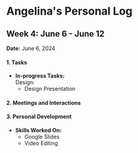 # Angelina's Personal Log

## Week 4: June 6 - June 12

**Date:** June 6, 2024

#### 1. Tasks
- **In-progress Tasks:**
<br>Design: 
  - Design Presentation
    
#### 2. Meetings and Interactions

#### 3. Personal Development
- **Skills Worked On:**
  - Google Slides
  - Video Editing
